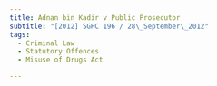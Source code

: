 ```yaml
---
title: Adnan bin Kadir v Public Prosecutor 
subtitle: "[2012] SGHC 196 / 28\_September\_2012"
tags:
  - Criminal Law
  - Statutory Offences
  - Misuse of Drugs Act

---
```


